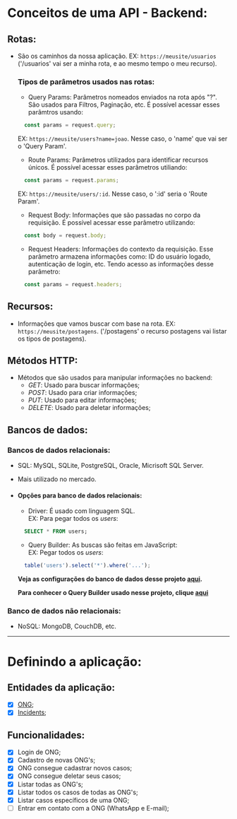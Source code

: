 # Conceitos de uma API - Backend:

## Rotas:
 - São os caminhos da nossa aplicação.
 EX: ``` https://meusite/usuarios ``` ('/usuarios' vai ser a minha rota, e ao mesmo tempo o meu recurso).

    ### Tipos de parâmetros usados nas rotas:

    - Query Params: Parâmetros nomeados enviados na rota após "?". São usados para Filtros, Paginação, etc. É possível acessar esses parâmtros usando:
  
    ```javascript
      const params = request.query;
    ```
    EX: ``` https://meusite/users?name=joao ```. Nesse caso, o 'name' que vai ser o 'Query Param'.

    - Route Params: Parâmetros utilizados para identificar recursos únicos. É possível acessar esses parâmetros utiliando:

    ```javascript
      const params = request.params;
    ```
    EX: ``` https://meusite/users/:id ```. Nesse caso, o ':id' seria o 'Route Param'.

    - Request Body: Informações que são passadas no corpo da requisição. É possível acessar esse parâmetro utilizando:
  
    ```javascript
      const body = request.body;
    ```

    - Request Headers: Informações do contexto da requisição. Esse parâmetro armazena informações como: ID do usuário logado, autenticação de login, etc.
    Tendo acesso as informações desse parâmetro:

    ```javascript
      const params = request.headers;
    ```


## Recursos:
 - Informações que vamos buscar com base na rota.
 EX: ``` https://meusite/postagens ```. ('/postagens' o recurso postagens vai listar os tipos de postagens).

## Métodos HTTP:
 - Métodos que são usados para manipular informações no backend:
    - *GET*: Usado para buscar informações;
    - *POST*: Usado para criar informações;
    - *PUT*: Usado para editar informações;
    - *DELETE*: Usado para deletar informações;

## Bancos de dados:
  ### Bancos de dados relacionais:
  - SQL: MySQL, SQLite, PostgreSQL, Oracle, Micrisoft SQL Server.
  - Mais utilizado no mercado.

  - #### Opções para banco de dados relacionais:
    - Driver: É usado com linguagem SQL. <br />
    EX: Para pegar todos os *users*:
    ```sql
      SELECT * FROM users;
    ```

    - Query Builder: As buscas são feitas em JavaScript: <br />
    EX: Pegar todos os *users*:
    ```javascript
      table('users').select('*').where('...');
    ```

    **Veja as configurações do banco de dados desse projeto [aqui](./knexfile.js).**
    
    **Para conhecer o Query Builder usado nesse projeto, clique [aqui](http://knexjs.org/)**
  
  ### Banco de dados não relacionais:
  - NoSQL: MongoDB, CouchDB, etc.
---
# Definindo a aplicação:

 ## Entidades da aplicação:
 - [X] [ONG](./src/database/migrations/20200328114421_create_ongs.js);
 - [X] [Incidents](./src/database/migrations/20200328115641_create_incidents.js);

 ## Funcionalidades:
 - [X] Login de ONG;
 - [X] Cadastro de novas ONG's;
 - [X] ONG consegue cadastrar novos casos;
 - [X] ONG consegue deletar seus casos;
 - [X] Listar todas as ONG's;
 - [X] Listar todos os casos de todas as ONG's;
 - [X] Listar casos específicos de uma ONG;
 - [ ] Entrar em contato com a ONG (WhatsApp e E-mail);
